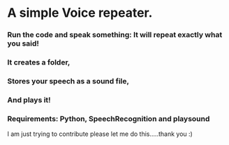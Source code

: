 # A simple Voice repeater.

### Run the code and speak something: It will repeat exactly what you said!

### It creates a folder,

### Stores your speech as a sound file,

### And plays it!

### Requirements: Python, SpeechRecognition and playsound



I am just trying to contribute please let me do this.....thank you :)
